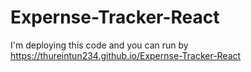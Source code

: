 # Expernse-Tracker-React
I'm deploying this code and you can run by https://thureintun234.github.io/Expernse-Tracker-React
